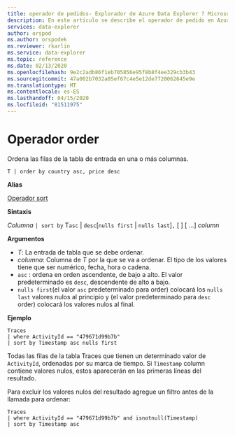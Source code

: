 ```yaml
---
title: operador de pedidos- Explorador de Azure Data Explorer ? Microsoft Docs
description: En este artículo se describe el operador de pedido en Azure Data Explorer.
services: data-explorer
author: orspod
ms.author: orspodek
ms.reviewer: rkarlin
ms.service: data-explorer
ms.topic: reference
ms.date: 02/13/2020
ms.openlocfilehash: 9e2c2adb86f1eb705856e95f8b8f4ee329cb3b43
ms.sourcegitcommit: 47a002b7032a05ef67c4e5e12de7720062645e9e
ms.translationtype: MT
ms.contentlocale: es-ES
ms.lasthandoff: 04/15/2020
ms.locfileid: "81511975"
---
```

# <a name="order-operator"></a>Operador order 

Ordena las filas de la tabla de entrada en una o más columnas.

```kusto
T | order by country asc, price desc
```

**Alias**

[Operador sort](sortoperator.md)

**Sintaxis**

*Columna* `| sort by` T`asc` | `desc`[`nulls first` | `nulls last`]`,` [ ] [ ...] *column*

**Argumentos**

* *T*: La entrada de tabla que se debe ordenar.
* *columna*: Columna de *T* por la que se va a ordenar. El tipo de los valores tiene que ser numérico, fecha, hora o cadena.
* `asc` : ordena en orden ascendente, de bajo a alto. El valor predeterminado es `desc`, descendente de alto a bajo.
* `nulls first`(el valor `asc` predeterminado para order) colocará los `nulls last` valores nulos al principio y (el valor predeterminado para `desc` order) colocará los valores nulos al final.

**Ejemplo**

```kusto
Traces
| where ActivityId == "479671d99b7b"
| sort by Timestamp asc nulls first
```

Todas las filas de la tabla Traces que tienen un determinado valor de `ActivityId`, ordenadas por su marca de tiempo. Si `Timestamp` column contiene valores nulos, estos aparecerán en las primeras líneas del resultado.

Para excluir los valores nulos del resultado agregue un filtro antes de la llamada para ordenar:

```kusto
Traces
| where ActivityId == "479671d99b7b" and isnotnull(Timestamp)
| sort by Timestamp asc
```